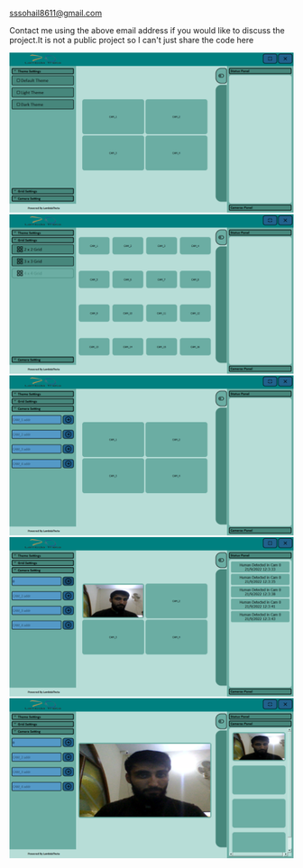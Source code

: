 sssohail8611@gmail.com

Contact me using the above email address if you would like to discuss the project.It is not a public project so I can't just share the code here

<img src="1.png" alt="Alt text" title="Optional title">
<img src="2.png" alt="Alt text" title="Optional title">
<img src="3.png" alt="Alt text" title="Optional title">
<img src="4.png" alt="Alt text" title="Optional title">
<img src="5.png" alt="Alt text" title="Optional title">
